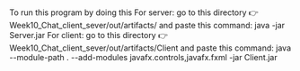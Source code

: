 To run this program by doing this
For server: go to this directory 👉 Week10_Chat_client_sever/out/artifacts/ and paste this command: java -jar Server.jar
For client: go to this directory 👉 Week10_Chat_client_sever/out/artifacts/Client and paste this command: java --module-path . --add-modules javafx.controls,javafx.fxml -jar Client.jar
